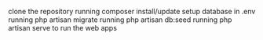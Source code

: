 clone the repository 
running composer install/update
setup database in .env
running php artisan migrate
running php artisan db:seed
running php artisan serve to run the web apps
